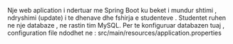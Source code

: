 Nje web aplication i ndertuar me Spring Boot ku beket i mundur shtimi , ndryshimi (update) i te dhenave dhe fshirja e studenteve .
Studentet ruhen ne nje databaze , ne rastin tim MySQL.
Per te konfiguruar databazen tuaj , 
configuration file ndodhet
ne : src/main/resources/application.properties